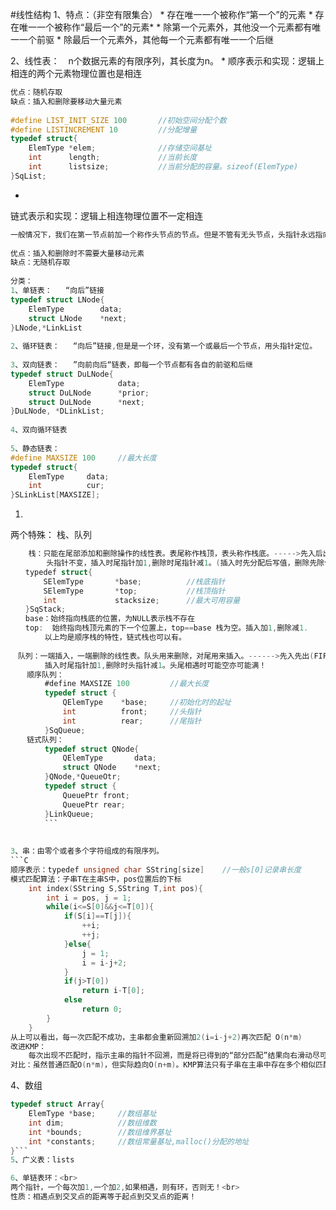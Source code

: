 #线性结构
1、特点：（非空有限集合）
* 
存在唯一一个被称作“第一个”的元素
* 
存在唯一一个被称作“最后一个”的元素* 
* 
除第一个元素外，其他没一个元素都有唯一一个前驱
* 
除最后一个元素外，其他每一个元素都有唯一一个后继

2、线性表：　n个数据元素的有限序列，其长度为n。
* 
顺序表示和实现：逻辑上相连的两个元素物理位置也是相连
```C
优点：随机存取
缺点：插入和删除要移动大量元素
　
#define LIST_INIT_SIZE 100       //初始空间分配个数
#define LISTINCREMENT 10         //分配增量
typedef struct{
    ElemType *elem;              //存储空间基址
    int      length;             //当前长度
    int      listsize;           //当前分配的容量。sizeof(ElemType)
}SqList;
```
* 
链式表示和实现：逻辑上相连物理位置不一定相连
```C
一般情况下，我们在第一节点前加一个称作头节点的节点。但是不管有无头节点，头指针永远指向第一个节点。
　
优点：插入和删除时不需要大量移动元素
缺点：无随机存取
　
分类：
1、单链表：   “向后”链接
typedef struct LNode{
    ElemType        data;
    struct LNode    *next;
}LNode,*LinkList
　　　　
2、循环链表：   “向后”链接,但是是一个环，没有第一个或最后一个节点，用头指针定位。
　　　　
3、双向链表：   ”向前向后“链表，即每一个节点都有各自的前驱和后继
typedef struct DuLNode{
    ElemType            data;
    struct DuLNode      *prior;
    struct DuLNode      *next;
}DuLNode, *DLinkList;
　　　　
4、双向循环链表
　　　　
5、静态链表：
#define MAXSIZE 100     //最大长度
typedef struct{
    ElemType     data;
    int          cur;
}SLinkList[MAXSIZE];
```
1. 
两个特殊：  栈、队列
```C
    栈：只能在尾部添加和删除操作的线性表。表尾称作栈顶，表头称作栈底。----->先入后出(LIFO)
        头指针不变，插入时尾指针加1,删除时尾指针减1。(插入时先分配后写值，删除先除值后回收)
　　typedef struct{
　　    SElemType       *base;          //栈底指针
　　    SElemType       *top;           //栈顶指针
　　    int             stacksize;      //最大可用容量
　　}SqStack;
　　base：始终指向栈底的位置，为NULL表示栈不存在
　　top:  始终指向栈顶元素的下一个位置上，top==base 栈为空。插入加1,删除减1.
　      以上均是顺序栈的特性，链式栈也可以有。
　  　　　　
　队列：一端插入，一端删除的线性表。队头用来删除，对尾用来插入。------>先入先出(FIFO)
　      插入时尾指针加1,删除时头指针减1。头尾相遇时可能空亦可能满！
　  顺序队列：
　      #define MAXSIZE 100         //最大长度
　      typedef struct {
　          QElemType    *base;     //初始化时的起址
　          int          front;     //头指针
　          int          rear;      //尾指针
　      }SqQueue;
　  链式队列：
　      typedef struct QNode{
　          QElemType       data;
　          struct QNode    *next;
　      }QNode,*QueueOtr;
　      typedef struct {
　          QueuePtr front;
　          QueuePtr rear;
　      }LinkQueue;
　      ```
　   
　
3、串：由零个或者多个字符组成的有限序列。
```C
顺序表示：typedef unsigned char SString[size]    //一般s[0]记录串长度
模式匹配算法：子串T在主串S中，pos位置后的下标
    int index(SString S,SString T,int pos){
        int i = pos, j = 1;
        while(i<=S[0]&&j<=T[0]){
            if(S[i]==T[j]){
                ++i;
                ++j;
            }else{
                j = 1;
                i = i-j+2;
            }
            if(j>T[0])
                return i-T[0];
            else
                return 0;
        }
    }
从上可以看出，每一次匹配不成功，主串都会重新回溯加2(i=i-j+2)再次匹配 O(n*m)
改进KMP：
    每次出现不匹配时，指示主串的指针不回溯，而是将已得到的“部分匹配”结果向右滑动尽可能远的距离。
对比：虽然普通匹配O(n*m)，但实际趋向O(n+m)。KMP算法只有子串在主串中存在多个相似匹配才会快得多。
```
4、数组
```C
typedef struct Array{
    ElemType *base;     //数组基址
    int dim;            //数组维数
    int *bounds;        //数组维界基址
    int *constants;     //数组常量基址,malloc()分配的地址
}```
5、广义表：lists

6、单链表环：<br>
两个指针，一个每次加1,一个加2,如果相遇，则有环，否则无！<br>
性质：相遇点到交叉点的距离等于起点到交叉点的距离！